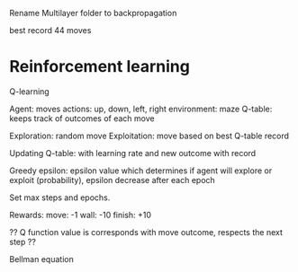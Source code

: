 Rename Multilayer folder to backpropagation

best record 44 moves


# Reinforcement learning
Q-learning

Agent: moves
actions: up, down, left, right
environment: maze
Q-table: keeps track of outcomes of each move

Exploration: random move
Exploitation: move based on best Q-table record

Updating Q-table: with learning rate and new outcome with record

Greedy epsilon: epsilon value which determines if agent will explore or exploit (probability), epsilon decrease after each epoch

Set max steps and epochs.

Rewards:
move: -1
wall: -10
finish: +10

?? Q function value is corresponds with move outcome, respects the next step ??

Bellman equation